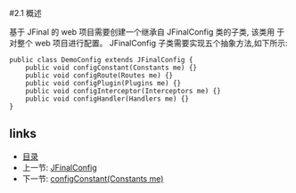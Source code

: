 #2.1 概述

基于 JFinal 的 web 项目需要创建一个继承自 JFinalConfig 类的子类,
该类用
于对整个 web 项目进行配置。
JFinalConfig 子类需要实现五个抽象方法,如下所示:

	public class DemoConfig extends JFinalConfig {
		public void configConstant(Constants me) {}
		public void configRoute(Routes me) {}
		public void configPlugin(Plugins me) {}
		public void configInterceptor(Interceptors me) {}
		public void configHandler(Handlers me) {}
	}
## links
   * [目录](<preface.md>)
   * 上一节: [JFinalConfig](<2.md>)
   * 下一节: [configConstant(Constants me)](<2.2.md>)

